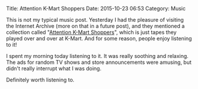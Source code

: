 Title: Attention K-Mart Shoppers
Date: 2015-10-23 06:53
Category: Music

This is not my typical music post. Yesterday I had the pleasure of visiting the Internet Archive (more on that in a future post), and they mentioned a collection called "[Attention K-Mart Shoppers](https://archive.org/details/attentionkmartshoppers)", which is just tapes they played over and over at K-Mart. And for some reason, people enjoy listening to it!

I spent my morning today listening to it. It was really soothing and relaxing. The ads for random TV shows and store announcements were amusing, but didn't really interrupt what I was doing.

Definitely worth listening to.

